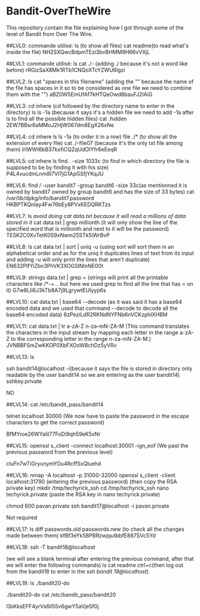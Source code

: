 # Bandit-OverTheWire
This repository contain the file explaining how I got through some of the level of Bandit from Over The Wire.

##LVL0:
commande utilisé:
ls (to show all files)
cat readme(to read what's inside the file)
NH2SXQwcBdpmTEzi3bvBHMM9H66vVXjL

##LVL1:
commande utilisé:
ls
cat ./- (adding ./ because it's not a word like before)
rRGizSaX8Mk1RTb1CNQoXTcYZWU6lgzi

##LVL2:
ls
cat "spaces in this filename" (adding the "" because the name of the file has spaces in it so to be considered as one file we need to combine them with the "")
aBZ0W5EmUfAf7kHTQeOwd8bauFJ2lAiG

##LVL3:
cd inhere (cd followed by the directory name to enter in the directory)
ls
ls -1a (because it says it's a hidden file we need to add -1a after ls to find all the possible hidden files)
cat .hidden
2EW7BBsr6aMMoJ2HjW067dm8EgX26xNe

##LVL4:
cd inhere
ls
ls -1a (to order it in a row)
file ./* (to show all the extension of every file)
cat ./-file07 (because it's the only txt file among them)
lrIWWI6bB37kxfiCQZqUdOIYfr6eEeqR

##LVL5:
cd inhere
ls
find . -size 1033c (to find in which directory the file is supposed to be by finding it with his size)
P4L4vucdmLnm8I7Vl7jG1ApGSfjYKqJU

##LVL6:
find / -user bandit7 -group bandit6 -size 33c(as mentionned it is owned by bandit7 owned by group bandit6 and has the size of 33 bytes)
cat /var/lib/dpkg/info/bandit7.password
HKBPTKQnIay4Fw76bEy8PVxKEDQRKTzs

##LVL7:
ls
*avoid doing cat data.txt because it will read a millions of data stored in it*
cat data.txt | grep millionth (it will only show the line of the specified word that is millionth and next to it will be the password)
TESKZC0XvTetK0S9xNwm25STk5iWrBvP

##LVL8:
ls
cat data.txt | sort | uniq -u (using sort will sort them in an alphabetical order and as for the uniq it duplicates lines of text from its input and adding -u will only print the lines that aren't duplicate)
EN632PlfYiZbn3PhVK3XOGSlNInNE00t

##LVL9:
strings data.txt | grep = (strings will print all the printable characters like /*-+... but here we used grep to find all the line that has = on it)
G7w8LIi6J3kTb8A7j9LgrywtEUlyyp6s

##LVL10:
cat data.txt | base64 --decode (as it was said it has a base64 encoded data and we used that command --decode to decode all the base64 encoded data)
6zPeziLdR2RKNdNYFNb6nVCKzphlXHBM

##LVL11:
cat data.txt | tr a-zA-Z n-za-mN-ZA-M (This command translates the characters in the input stream by mapping each letter in the range a-zA-Z to the corresponding letter in the range n-za-mN-ZA-M.)
JVNBBFSmZwKKOP0XbFXOoW8chDz5yVRv

##LVL13:
ls

ssh bandit14@localhost -i(because it says the file is stored in directory only readable by the user bandit14 so we are entering as the user bandit14)
sshkey.private

NO

##LVL14:
cat /etc/bandit_pass/bandit14

telnet localhost 30000 
(We now have to paste the password in the escape characters to get the correct password)

BfMYroe26WYalil77FoDi9qh59eK5xNr

##LVL15:
openssl s_client -connect
localhost:30001 -ign_eof
(We past the previous password from the previous level)

cluFn7wTiGryunymYOu4RcffSxQluehd

##LVL16:
nmap -A localhost -p 31000-32000
openssl s_client -client
localhost:31790
(entering the previous password)
(then copy the RSA private key)
mkdir /tmp/techyrick_ssh
cd /tmp/techyrick_ssh
nano techyrick.private
(paste the RSA key in nano techyrick.private)

chmod 600 pavan.private
ssh bandit17@localhost -i
pavan.private

Not required

##LVL17:
ls
diff passwords.old passwords.new (to check all the changes made between them)
kfBf3eYk5BPBRzwjqutbbfE887SVc5Yd

##LVL18:
ssh -T bandit18@localhost

(we will see a blank terminal after entering the previous command, after that we will enter the following commands)
ls
cat readme
ctrl+c(then log out from the bandit18 to enter in the *ssh bandit 19@localhost*)

##LVL19:
ls
./bandit20-do

./bandit20-do cat
/etc/bandit_pass/bandit20

GbKksEFF4yrVs6il55v6gwY5aVje5f0j
